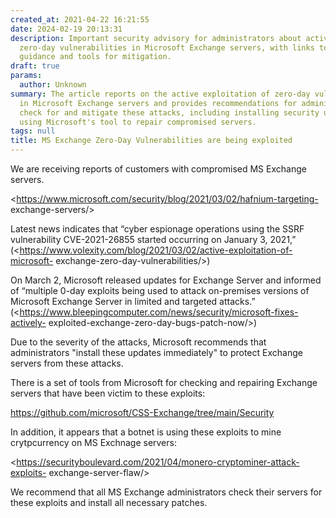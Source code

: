 ```yaml
---
created_at: 2021-04-22 16:21:55
date: 2024-02-19 20:13:31
description: Important security advisory for administrators about actively exploited
  zero-day vulnerabilities in Microsoft Exchange servers, with links to Microsoft's
  guidance and tools for mitigation.
draft: true
params:
  author: Unknown
summary: The article reports on the active exploitation of zero-day vulnerabilities
  in Microsoft Exchange servers and provides recommendations for administrators to
  check for and mitigate these attacks, including installing security updates and
  using Microsoft's tool to repair compromised servers.
tags: null
title: MS Exchange Zero-Day Vulnerabilities are being exploited
---
```



We are receiving reports of customers with compromised MS Exchange servers.

<https://www.microsoft.com/security/blog/2021/03/02/hafnium-targeting-
exchange-servers/>

  
Latest news indicates that “cyber espionage operations using the SSRF
vulnerability CVE-2021-26855 started occurring on January 3, 2021,”
(<https://www.volexity.com/blog/2021/03/02/active-exploitation-of-microsoft-
exchange-zero-day-vulnerabilities/>)

On March 2, Microsoft released updates for Exchange Server and informed of
“multiple 0-day exploits being used to attack on-premises versions of
Microsoft Exchange Server in limited and targeted attacks.”
(<https://www.bleepingcomputer.com/news/security/microsoft-fixes-actively-
exploited-exchange-zero-day-bugs-patch-now/>)

Due to the severity of the attacks, Microsoft recommends that administrators
"install these updates immediately" to protect Exchange servers from these
attacks.

There is a set of tools from Microsoft for checking and repairing Exchange
servers that have been victim to these exploits:

<https://github.com/microsoft/CSS-Exchange/tree/main/Security>

In addition, it appears that a botnet is using these exploits to mine
crytpcurrency on MS Exchnage servers:

<https://securityboulevard.com/2021/04/monero-cryptominer-attack-exploits-
exchange-server-flaw/>

We recommend that all MS Exchange administrators check their servers for these
exploits and install all necessary patches.

